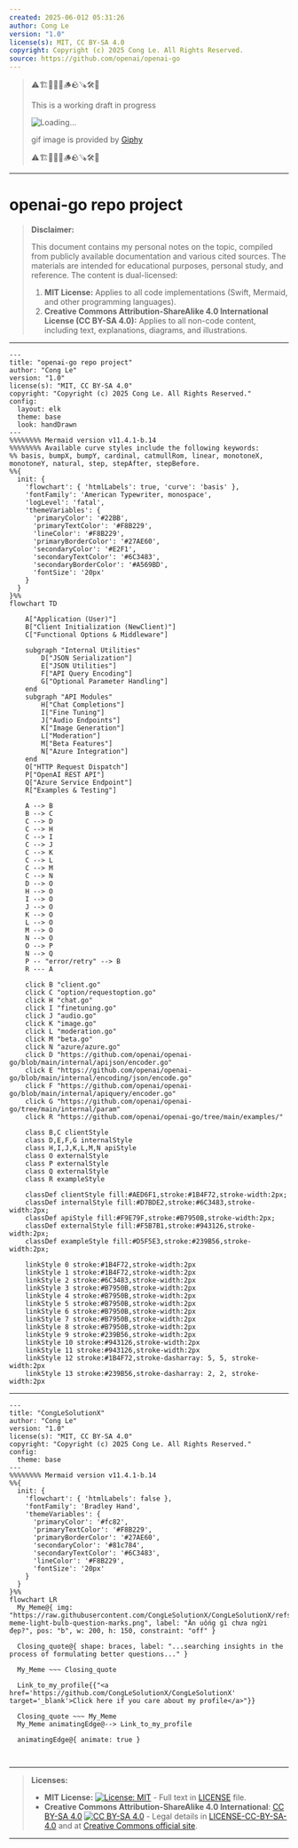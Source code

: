 ```yaml
---
created: 2025-06-012 05:31:26
author: Cong Le
version: "1.0"
license(s): MIT, CC BY-SA 4.0
copyright: Copyright (c) 2025 Cong Le. All Rights Reserved.
source: https://github.com/openai/openai-go
---
```



> ⚠️🏗️🚧🦺🧱🪵🪨🪚🛠️👷
> 
> This is a working draft in progress
> 
> ![Loading...](https://media3.giphy.com/media/v1.Y2lkPTc5MGI3NjExY2tvYWIyOGRpbWZodTQ2YTI2bjQ1eHpoaDY0YTZ3Mms2aWhneHNlYSZlcD12MV9pbnRlcm5hbF9naWZfYnlfaWQmY3Q9Zw/fR6aYF0SUJAeoypyub/giphy.gif)
>
> gif image is provided by [Giphy](https://giphy.com)
> 
> ⚠️🏗️🚧🦺🧱🪵🪨🪚🛠️👷


----




# openai-go repo project
> **Disclaimer:**
>
> This document contains my personal notes on the topic,
> compiled from publicly available documentation and various cited sources.
> The materials are intended for educational purposes, personal study, and reference.
> The content is dual-licensed:
> 1. **MIT License:** Applies to all code implementations (Swift, Mermaid, and other programming languages).
> 2. **Creative Commons Attribution-ShareAlike 4.0 International License (CC BY-SA 4.0):** Applies to all non-code content, including text, explanations, diagrams, and illustrations.
---

```mermaid
---
title: "openai-go repo project"
author: "Cong Le"
version: "1.0"
license(s): "MIT, CC BY-SA 4.0"
copyright: "Copyright (c) 2025 Cong Le. All Rights Reserved."
config:
  layout: elk
  theme: base
  look: handDrawn
---
%%%%%%%% Mermaid version v11.4.1-b.14
%%%%%%%% Available curve styles include the following keywords:
%% basis, bumpX, bumpY, cardinal, catmullRom, linear, monotoneX, monotoneY, natural, step, stepAfter, stepBefore.
%%{
  init: {
    'flowchart': { 'htmlLabels': true, 'curve': 'basis' },
    'fontFamily': 'American Typewriter, monospace',
    'logLevel': 'fatal',
    'themeVariables': {
      'primaryColor': '#22BB',
      'primaryTextColor': '#F8B229',
      'lineColor': '#F8B229',
      'primaryBorderColor': '#27AE60',
      'secondaryColor': '#E2F1',
      'secondaryTextColor': '#6C3483',
      'secondaryBorderColor': '#A569BD',
      'fontSize': '20px'
    }
  }
}%%
flowchart TD

    A["Application (User)"]
    B["Client Initialization (NewClient)"]
    C["Functional Options & Middleware"]
    
    subgraph "Internal Utilities"
        D["JSON Serialization"]
        E["JSON Utilities"]
        F["API Query Encoding"]
        G["Optional Parameter Handling"]
    end
    subgraph "API Modules"
        H["Chat Completions"]
        I["Fine Tuning"]
        J["Audio Endpoints"]
        K["Image Generation"]
        L["Moderation"]
        M["Beta Features"]
        N["Azure Integration"]
    end
    O["HTTP Request Dispatch"]
    P["OpenAI REST API"]
    Q["Azure Service Endpoint"]
    R["Examples & Testing"]

    A --> B
    B --> C
    C --> D
    C --> H
    C --> I
    C --> J
    C --> K
    C --> L
    C --> M
    C --> N
    D --> O
    H --> O
    I --> O
    J --> O
    K --> O
    L --> O
    M --> O
    N --> O
    O --> P
    N --> Q
    P -- "error/retry" --> B
    R --- A

    click B "client.go"
    click C "option/requestoption.go"
    click H "chat.go"
    click I "finetuning.go"
    click J "audio.go"
    click K "image.go"
    click L "moderation.go"
    click M "beta.go"
    click N "azure/azure.go"
    click D "https://github.com/openai/openai-go/blob/main/internal/apijson/encoder.go"
    click E "https://github.com/openai/openai-go/blob/main/internal/encoding/json/encode.go"
    click F "https://github.com/openai/openai-go/blob/main/internal/apiquery/encoder.go"
    click G "https://github.com/openai/openai-go/tree/main/internal/param"
    click R "https://github.com/openai/openai-go/tree/main/examples/"

    class B,C clientStyle
    class D,E,F,G internalStyle
    class H,I,J,K,L,M,N apiStyle
    class O externalStyle
    class P externalStyle
    class Q externalStyle
    class R exampleStyle

    classDef clientStyle fill:#AED6F1,stroke:#1B4F72,stroke-width:2px;
    classDef internalStyle fill:#D7BDE2,stroke:#6C3483,stroke-width:2px;
    classDef apiStyle fill:#F9E79F,stroke:#B7950B,stroke-width:2px;
    classDef externalStyle fill:#F5B7B1,stroke:#943126,stroke-width:2px;
    classDef exampleStyle fill:#D5F5E3,stroke:#239B56,stroke-width:2px;
    
    linkStyle 0 stroke:#1B4F72,stroke-width:2px
    linkStyle 1 stroke:#1B4F72,stroke-width:2px
    linkStyle 2 stroke:#6C3483,stroke-width:2px
    linkStyle 3 stroke:#B7950B,stroke-width:2px
    linkStyle 4 stroke:#B7950B,stroke-width:2px
    linkStyle 5 stroke:#B7950B,stroke-width:2px
    linkStyle 6 stroke:#B7950B,stroke-width:2px
    linkStyle 7 stroke:#B7950B,stroke-width:2px
    linkStyle 8 stroke:#B7950B,stroke-width:2px
    linkStyle 9 stroke:#239B56,stroke-width:2px
    linkStyle 10 stroke:#943126,stroke-width:2px
    linkStyle 11 stroke:#943126,stroke-width:2px
    linkStyle 12 stroke:#1B4F72,stroke-dasharray: 5, 5, stroke-width:2px
    linkStyle 13 stroke:#239B56,stroke-dasharray: 2, 2, stroke-width:2px

```



---

<!-- 
```mermaid
%% Current Mermaid version
info
```  -->


```mermaid
---
title: "CongLeSolutionX"
author: "Cong Le"
version: "1.0"
license(s): "MIT, CC BY-SA 4.0"
copyright: "Copyright (c) 2025 Cong Le. All Rights Reserved."
config:
  theme: base
---
%%%%%%%% Mermaid version v11.4.1-b.14
%%{
  init: {
    'flowchart': { 'htmlLabels': false },
    'fontFamily': 'Bradley Hand',
    'themeVariables': {
      'primaryColor': '#fc82',
      'primaryTextColor': '#F8B229',
      'primaryBorderColor': '#27AE60',
      'secondaryColor': '#81c784',
      'secondaryTextColor': '#6C3483',
      'lineColor': '#F8B229',
      'fontSize': '20px'
    }
  }
}%%
flowchart LR
  My_Meme@{ img: "https://raw.githubusercontent.com/CongLeSolutionX/CongLeSolutionX/refs/heads/main/assets/images/My-meme-light-bulb-question-marks.png", label: "Ăn uống gì chưa ngừi đẹp?", pos: "b", w: 200, h: 150, constraint: "off" }

  Closing_quote@{ shape: braces, label: "...searching insights in the process of formulating better questions..." }
    
  My_Meme ~~~ Closing_quote
    
  Link_to_my_profile{{"<a href='https://github.com/CongLeSolutionX/CongLeSolutionX' target='_blank'>Click here if you care about my profile</a>"}}

  Closing_quote ~~~ My_Meme
  My_Meme animatingEdge@--> Link_to_my_profile
  
  animatingEdge@{ animate: true }



```

---
>**Licenses:**
>
>- **MIT License:**  [![License: MIT](https://img.shields.io/badge/License-MIT-yellow.svg)](LICENSE) - Full text in [LICENSE](LICENSE) file.
>- **Creative Commons Attribution-ShareAlike 4.0 International**: [CC BY-SA 4.0](https://creativecommons.org/licenses/by-sa/4.0/) [![CC BY-SA 4.0](https://licensebuttons.net/l/by-sa/4.0/88x31.png)](https://creativecommons.org/licenses/by-sa/4.0/) - Legal details in [LICENSE-CC-BY-SA-4.0](THE_PAST/LICENSE-CC-BY-SA-4.0) and at [Creative Commons official site](https://creativecommons.org/licenses/by-sa/4.0/).
>
---